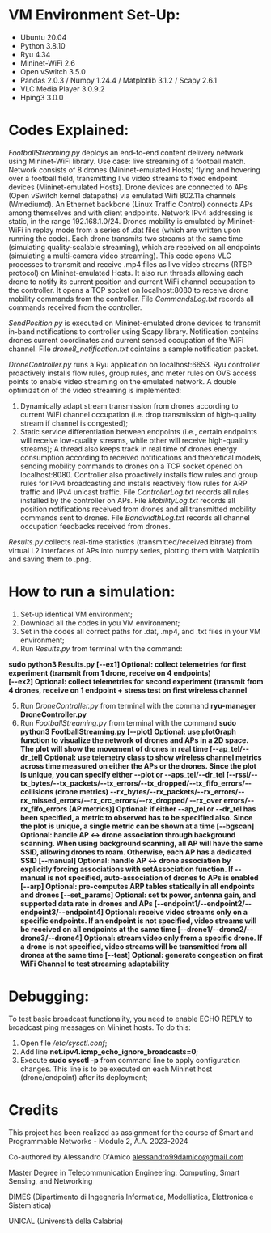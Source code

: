# VM Environment Set-Up:
- Ubuntu 20.04
- Python 3.8.10
- Ryu 4.34
- Mininet-WiFi 2.6
- Open vSwitch 3.5.0
- Pandas 2.0.3 / Numpy 1.24.4 / Matplotlib 3.1.2 / Scapy 2.6.1
- VLC Media Player 3.0.9.2
- Hping3 3.0.0


# Codes Explained:

*FootballStreaming.py* deploys an end-to-end content delivery network using Mininet-WiFi library. Use case: live streaming of a football match.
Network consists of 8 drones (Mininet-emulated Hosts) flying and hovering over a football field, transmitting live video streams to fixed endpoint devices (Mininet-emulated Hosts).
Drone devices are connected to APs (Open vSwitch kernel datapaths) via emulated Wifi 802.11a channels (Wmediumd). An Ethernet backbone (Linux Traffic Control) connects APs among themselves and with client endpoints. Network IPv4 addressing is static, in the range 192.168.1.0/24.
Drones mobility is emulated by Mininet-WiFi in replay mode from a series of .dat files (which are written upon running the code).
Each drone transmits two streams at the same time (simulating quality-scalable streaming), which are received on all endpoints (simulating a multi-camera video streaming).
This code opens VLC processes to transmit and receive .mp4 files as live video streams (RTSP protocol) on Mininet-emulated Hosts. It also run threads allowing each drone to notify its current position and current WiFi channel occupation to the controller.
It opens a TCP socket on localhost:8080 to receive drone mobility commands from the controller. File *CommandsLog.txt* records all commands received from the controller.

*SendPosition.py* is executed on Mininet-emulated drone devices to transmit in-band notifications to controller using Scapy library. Notification conteins drones current coordinates and current sensed occupation of the WiFi channel. File *drone8_notification.txt* cointains a sample notification packet.

*DroneController.py* runs a Ryu application on localhost:6653. Ryu controller proactively installs flow rules, group rules, and meter rules on OVS access points to enable video streaming on the emulated network.
A double optimization of the video streaming is implemented:
1. Dynamically adapt stream transmission from drones according to current WiFi channel occupation (i.e. drop transmission of high-quality stream if channel is congested);
2. Static service differentiation between endpoints (i.e., certain endpoints will receive low-quality streams, while other will receive high-quality streams);
A thread also keeps track in real time of drones energy consumption according to received notifications and theoretical models, sending mobility commands to drones on a TCP socket opened on localhost:8080.
Controller also proactively installs flow rules and group rules for IPv4 broadcasting and installs reactively flow rules for ARP traffic and IPv4 unicast traffic.
File *ControllerLog.txt* records all rules installed by the controller on APs. File *MobilityLog.txt* records all position notifications received from drones and all transmitted mobility commands sent to drones. File *BandwidthLog.txt* records all channel occupation feedbacks received from drones.

*Results.py* collects real-time statistics (transmitted/received bitrate) from virtual L2 interfaces of APs into numpy series, plotting them with Matplotlib and saving them to .png.


# How to run a simulation:
1) Set-up identical VM environment;
2) Download all the codes in you VM environment;
3) Set in the codes all correct paths for .dat, .mp4, and .txt files in your VM environment;
4) Run *Results.py* from terminal with the command:

**sudo python3 Results.py [--ex1] Optional: collect telemetries for first experiment (transmit from 1 drone, receive on 4 endpoints)** <br>
**[--ex2] Optional: collect telemetries for second experiment (transmit from 4 drones, receive on 1 endpoint + stress test on first wireless channel**
                                            
5) Run *DroneController.py* from terminal with the command **ryu-manager DroneController.py**
6) Run *FootballStreaming.py* from terminal with the command 
**sudo python3 FootballStreaming.py [--plot] Optional: use plotGraph function to visualize the network of drones and APs in a 2D space. The plot will show
                                                        the movement of drones in real time
                                     [--ap_tel/--dr_tel] Optional: use telemetry class to show wireless channel metrics across time measured on either the APs or
                                                                      the drones. Since the plot is unique, you can specify either --plot or --aps_tel/--dr_tel
                                     [--rssi/--tx_bytes/--tx_packets/--tx_errors/--tx_dropped/--tx_fifo_errors/--collisions (drone metrics)
                                      --rx_bytes/--rx_packets/--rx_errors/--rx_missed_errors/--rx_crc_errors/--rx_dropped/
                                      --rx_over errors/--rx_fifo_errors (AP metrics)] Optional: if either --ap_tel or --dr_tel has been specified, a metric to
                                                                                      observed has to be specified also. Since the plot is unique, a single metric
                                                                                      can be shown at a time
                                     [--bgscan] Optional: handle AP <-> drone association through background scanning. When using background scanning, all AP
                                                          will have the same SSID, allowing drones to roam. Otherwise, each AP has a dedicated SSID
                                     [--manual] Optional: handle AP <-> drone association by explicitly forcing associations with setAssociation function. If
                                                          --manual is not specified, auto-association of drones to APs is enabled
                                     [--arp] Optional: pre-computes ARP tables statically in all endpoints and drones
                                     [--set_params] Optional: set tx power, antenna gain, and supported data rate in drones and APs
                                     [--endpoint1/--endpoint2/--endpoint3/--endpoint4] Optional: receive video streams only on a specific endpoints. If an
                                                                                                 endpoint is not specified, video streams will be received
                                                                                                 on all endpoints at the same time
                                     [--drone1/--drone2/--drone3/--drone4] Optional: stream video only from a specific drone. If a drone is not specified, video
                                                                                     streams will be transmitted from all drones at the same time
                                     [--test] Optional: generate congestion on first WiFi Channel to test streaming adaptability**


# Debugging:
To test basic broadcast functionality, you need to enable ECHO REPLY to broadcast ping messages on Mininet hosts. To do this:
1) Open file */etc/sysctl.conf*;
2) Add line **net.ipv4.icmp_echo_ignore_broadcasts=0**;
3) Execute **sudo sysctl -p** from command line to apply configuration changes. This line is to be executed on each Mininet host (drone/endpoint) after its deployment;

# Credits
This project has been realized as assignment for the course of Smart and Programmable Networks - Module 2, A.A. 2023-2024


Co-authored by Alessandro D'Amico <alessandro99damico@gmail.com>


Master Degree in Telecommunication Engineering: Computing, Smart Sensing, and Networking


DIMES (Dipartimento di Ingegneria Informatica, Modellistica, Elettronica e Sistemistica)


UNICAL (Università della Calabria)


